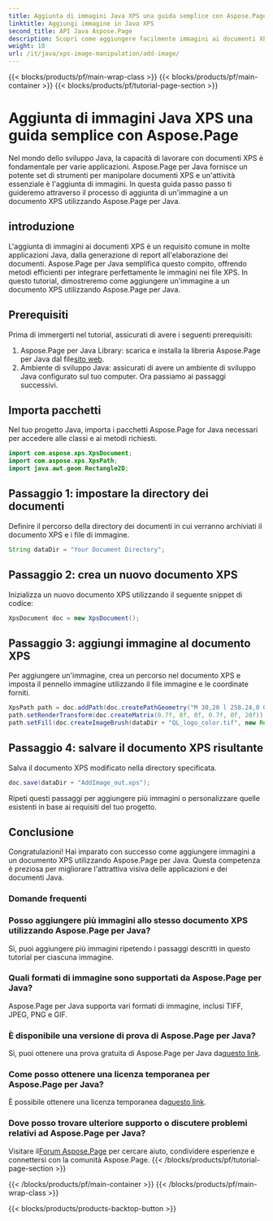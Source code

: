 ```yaml
---
title: Aggiunta di immagini Java XPS una guida semplice con Aspose.Page
linktitle: Aggiungi immagine in Java XPS
second_title: API Java Aspose.Page
description: Scopri come aggiungere facilmente immagini ai documenti XPS in Java utilizzando Aspose.Page. Migliora l'elaborazione dei tuoi documenti con questa guida passo passo.
weight: 10
url: /it/java/xps-image-manipulation/add-image/
---
```


{{< blocks/products/pf/main-wrap-class >}}
{{< blocks/products/pf/main-container >}}
{{< blocks/products/pf/tutorial-page-section >}}

# Aggiunta di immagini Java XPS una guida semplice con Aspose.Page

Nel mondo dello sviluppo Java, la capacità di lavorare con documenti XPS è fondamentale per varie applicazioni. Aspose.Page per Java fornisce un potente set di strumenti per manipolare documenti XPS e un'attività essenziale è l'aggiunta di immagini. In questa guida passo passo ti guideremo attraverso il processo di aggiunta di un'immagine a un documento XPS utilizzando Aspose.Page per Java.
## introduzione
L'aggiunta di immagini ai documenti XPS è un requisito comune in molte applicazioni Java, dalla generazione di report all'elaborazione dei documenti. Aspose.Page per Java semplifica questo compito, offrendo metodi efficienti per integrare perfettamente le immagini nei file XPS. In questo tutorial, dimostreremo come aggiungere un'immagine a un documento XPS utilizzando Aspose.Page per Java.
## Prerequisiti
Prima di immergerti nel tutorial, assicurati di avere i seguenti prerequisiti:
1.  Aspose.Page per Java Library: scarica e installa la libreria Aspose.Page per Java dal file[sito web](https://releases.aspose.com/page/java/).
2. Ambiente di sviluppo Java: assicurati di avere un ambiente di sviluppo Java configurato sul tuo computer.
Ora passiamo ai passaggi successivi.
## Importa pacchetti
Nel tuo progetto Java, importa i pacchetti Aspose.Page for Java necessari per accedere alle classi e ai metodi richiesti.
```java
import com.aspose.xps.XpsDocument;
import com.aspose.xps.XpsPath;
import java.awt.geom.Rectangle2D;
```
## Passaggio 1: impostare la directory dei documenti
Definire il percorso della directory dei documenti in cui verranno archiviati il documento XPS e i file di immagine.
```java
String dataDir = "Your Document Directory";
```
## Passaggio 2: crea un nuovo documento XPS
Inizializza un nuovo documento XPS utilizzando il seguente snippet di codice:
```java
XpsDocument doc = new XpsDocument();
```
## Passaggio 3: aggiungi immagine al documento XPS
Per aggiungere un'immagine, crea un percorso nel documento XPS e imposta il pennello immagine utilizzando il file immagine e le coordinate forniti.
```java
XpsPath path = doc.addPath(doc.createPathGeometry("M 30,20 l 258.24,0 0,56.64 -258.24,0 Z"));
path.setRenderTransform(doc.createMatrix(0.7f, 0f, 0f, 0.7f, 0f, 20f));
path.setFill(doc.createImageBrush(dataDir + "QL_logo_color.tif", new Rectangle2D.Double(0f, 0f, 258.24f, 56.64f), new Rectangle2D.Double(50f, 20f, 193.68f, 42.48f)));
```
## Passaggio 4: salvare il documento XPS risultante
Salva il documento XPS modificato nella directory specificata.
```java
doc.save(dataDir + "AddImage_out.xps");
```
Ripeti questi passaggi per aggiungere più immagini o personalizzare quelle esistenti in base ai requisiti del tuo progetto.
## Conclusione
Congratulazioni! Hai imparato con successo come aggiungere immagini a un documento XPS utilizzando Aspose.Page per Java. Questa competenza è preziosa per migliorare l'attrattiva visiva delle applicazioni e dei documenti Java.
### Domande frequenti
### Posso aggiungere più immagini allo stesso documento XPS utilizzando Aspose.Page per Java?
Sì, puoi aggiungere più immagini ripetendo i passaggi descritti in questo tutorial per ciascuna immagine.
### Quali formati di immagine sono supportati da Aspose.Page per Java?
Aspose.Page per Java supporta vari formati di immagine, inclusi TIFF, JPEG, PNG e GIF.
### È disponibile una versione di prova di Aspose.Page per Java?
 Sì, puoi ottenere una prova gratuita di Aspose.Page per Java da[questo link](https://releases.aspose.com/).
### Come posso ottenere una licenza temporanea per Aspose.Page per Java?
 È possibile ottenere una licenza temporanea da[questo link](https://purchase.aspose.com/temporary-license/).
### Dove posso trovare ulteriore supporto o discutere problemi relativi ad Aspose.Page per Java?
 Visitare il[Forum Aspose.Page](https://forum.aspose.com/c/page/39) per cercare aiuto, condividere esperienze e connettersi con la comunità Aspose.Page.
{{< /blocks/products/pf/tutorial-page-section >}}

{{< /blocks/products/pf/main-container >}}
{{< /blocks/products/pf/main-wrap-class >}}

{{< blocks/products/products-backtop-button >}}
